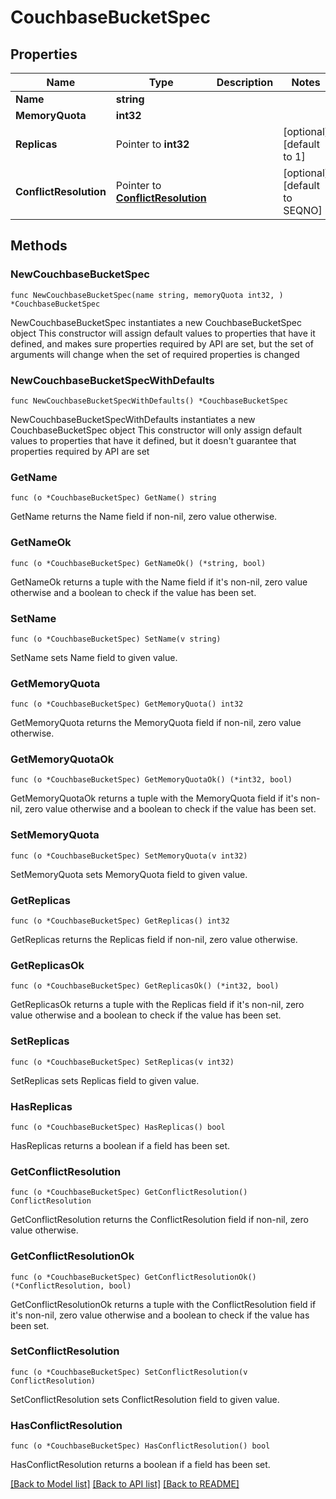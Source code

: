 # CouchbaseBucketSpec

## Properties

Name | Type | Description | Notes
------------ | ------------- | ------------- | -------------
**Name** | **string** |  | 
**MemoryQuota** | **int32** |  | 
**Replicas** | Pointer to **int32** |  | [optional] [default to 1]
**ConflictResolution** | Pointer to [**ConflictResolution**](ConflictResolution.md) |  | [optional] [default to SEQNO]

## Methods

### NewCouchbaseBucketSpec

`func NewCouchbaseBucketSpec(name string, memoryQuota int32, ) *CouchbaseBucketSpec`

NewCouchbaseBucketSpec instantiates a new CouchbaseBucketSpec object
This constructor will assign default values to properties that have it defined,
and makes sure properties required by API are set, but the set of arguments
will change when the set of required properties is changed

### NewCouchbaseBucketSpecWithDefaults

`func NewCouchbaseBucketSpecWithDefaults() *CouchbaseBucketSpec`

NewCouchbaseBucketSpecWithDefaults instantiates a new CouchbaseBucketSpec object
This constructor will only assign default values to properties that have it defined,
but it doesn't guarantee that properties required by API are set

### GetName

`func (o *CouchbaseBucketSpec) GetName() string`

GetName returns the Name field if non-nil, zero value otherwise.

### GetNameOk

`func (o *CouchbaseBucketSpec) GetNameOk() (*string, bool)`

GetNameOk returns a tuple with the Name field if it's non-nil, zero value otherwise
and a boolean to check if the value has been set.

### SetName

`func (o *CouchbaseBucketSpec) SetName(v string)`

SetName sets Name field to given value.


### GetMemoryQuota

`func (o *CouchbaseBucketSpec) GetMemoryQuota() int32`

GetMemoryQuota returns the MemoryQuota field if non-nil, zero value otherwise.

### GetMemoryQuotaOk

`func (o *CouchbaseBucketSpec) GetMemoryQuotaOk() (*int32, bool)`

GetMemoryQuotaOk returns a tuple with the MemoryQuota field if it's non-nil, zero value otherwise
and a boolean to check if the value has been set.

### SetMemoryQuota

`func (o *CouchbaseBucketSpec) SetMemoryQuota(v int32)`

SetMemoryQuota sets MemoryQuota field to given value.


### GetReplicas

`func (o *CouchbaseBucketSpec) GetReplicas() int32`

GetReplicas returns the Replicas field if non-nil, zero value otherwise.

### GetReplicasOk

`func (o *CouchbaseBucketSpec) GetReplicasOk() (*int32, bool)`

GetReplicasOk returns a tuple with the Replicas field if it's non-nil, zero value otherwise
and a boolean to check if the value has been set.

### SetReplicas

`func (o *CouchbaseBucketSpec) SetReplicas(v int32)`

SetReplicas sets Replicas field to given value.

### HasReplicas

`func (o *CouchbaseBucketSpec) HasReplicas() bool`

HasReplicas returns a boolean if a field has been set.

### GetConflictResolution

`func (o *CouchbaseBucketSpec) GetConflictResolution() ConflictResolution`

GetConflictResolution returns the ConflictResolution field if non-nil, zero value otherwise.

### GetConflictResolutionOk

`func (o *CouchbaseBucketSpec) GetConflictResolutionOk() (*ConflictResolution, bool)`

GetConflictResolutionOk returns a tuple with the ConflictResolution field if it's non-nil, zero value otherwise
and a boolean to check if the value has been set.

### SetConflictResolution

`func (o *CouchbaseBucketSpec) SetConflictResolution(v ConflictResolution)`

SetConflictResolution sets ConflictResolution field to given value.

### HasConflictResolution

`func (o *CouchbaseBucketSpec) HasConflictResolution() bool`

HasConflictResolution returns a boolean if a field has been set.


[[Back to Model list]](../README.md#documentation-for-models) [[Back to API list]](../README.md#documentation-for-api-endpoints) [[Back to README]](../README.md)



